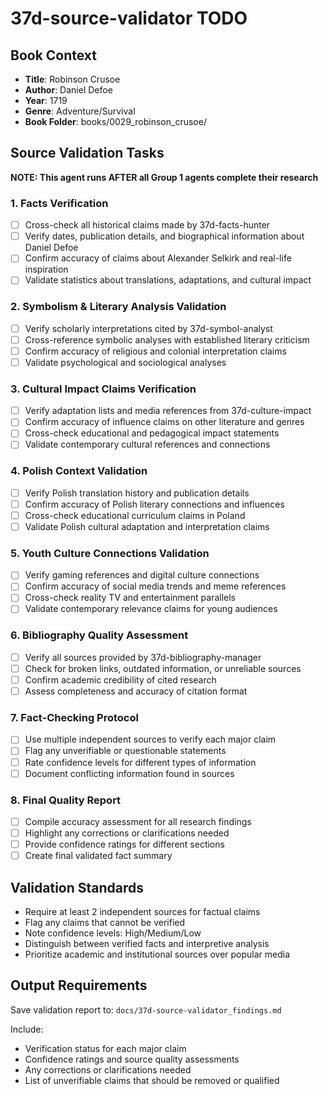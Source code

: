 # 37d-source-validator TODO

## Book Context
- **Title**: Robinson Crusoe
- **Author**: Daniel Defoe
- **Year**: 1719
- **Genre**: Adventure/Survival
- **Book Folder**: books/0029_robinson_crusoe/

## Source Validation Tasks
**NOTE: This agent runs AFTER all Group 1 agents complete their research**

### 1. Facts Verification
- [ ] Cross-check all historical claims made by 37d-facts-hunter
- [ ] Verify dates, publication details, and biographical information about Daniel Defoe
- [ ] Confirm accuracy of claims about Alexander Selkirk and real-life inspiration
- [ ] Validate statistics about translations, adaptations, and cultural impact

### 2. Symbolism & Literary Analysis Validation  
- [ ] Verify scholarly interpretations cited by 37d-symbol-analyst
- [ ] Cross-reference symbolic analyses with established literary criticism
- [ ] Confirm accuracy of religious and colonial interpretation claims
- [ ] Validate psychological and sociological analyses

### 3. Cultural Impact Claims Verification
- [ ] Verify adaptation lists and media references from 37d-culture-impact
- [ ] Confirm accuracy of influence claims on other literature and genres
- [ ] Cross-check educational and pedagogical impact statements
- [ ] Validate contemporary cultural references and connections

### 4. Polish Context Validation
- [ ] Verify Polish translation history and publication details
- [ ] Confirm accuracy of Polish literary connections and influences
- [ ] Cross-check educational curriculum claims in Poland
- [ ] Validate Polish cultural adaptation and interpretation claims

### 5. Youth Culture Connections Validation
- [ ] Verify gaming references and digital culture connections
- [ ] Confirm accuracy of social media trends and meme references
- [ ] Cross-check reality TV and entertainment parallels
- [ ] Validate contemporary relevance claims for young audiences

### 6. Bibliography Quality Assessment
- [ ] Verify all sources provided by 37d-bibliography-manager
- [ ] Check for broken links, outdated information, or unreliable sources
- [ ] Confirm academic credibility of cited research
- [ ] Assess completeness and accuracy of citation format

### 7. Fact-Checking Protocol
- [ ] Use multiple independent sources to verify each major claim
- [ ] Flag any unverifiable or questionable statements
- [ ] Rate confidence levels for different types of information
- [ ] Document conflicting information found in sources

### 8. Final Quality Report
- [ ] Compile accuracy assessment for all research findings
- [ ] Highlight any corrections or clarifications needed
- [ ] Provide confidence ratings for different sections
- [ ] Create final validated fact summary

## Validation Standards
- Require at least 2 independent sources for factual claims
- Flag any claims that cannot be verified
- Note confidence levels: High/Medium/Low
- Distinguish between verified facts and interpretive analysis
- Prioritize academic and institutional sources over popular media

## Output Requirements
Save validation report to: `docs/37d-source-validator_findings.md`

Include:
- Verification status for each major claim
- Confidence ratings and source quality assessments
- Any corrections or clarifications needed
- List of unverifiable claims that should be removed or qualified